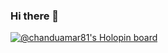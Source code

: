 ### Hi there 👋

<!--
**tgtn007/tgtn007** is a ✨ _special_ ✨ repository because its `README.md` (this file) appears on your GitHub profile.

Here are some ideas to get you started:

- 🔭 I’m currently working on ...
- 🌱 I’m currently learning ...
- 👯 I’m looking to collaborate on ...
- 🤔 I’m looking for help with ...
- 💬 Ask me about ...
- 📫 How to reach me: ...
- 😄 Pronouns: ...
- ⚡ Fun fact: ...
-->
[![@chanduamar81's Holopin board](https://holopin.io/api/user/board?user=chanduamar81)](https://holopin.io/@chanduamar81)
